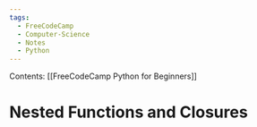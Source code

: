 ```yaml
---
tags:
  - FreeCodeCamp
  - Computer-Science
  - Notes
  - Python
---
```

Contents: [[FreeCodeCamp Python for Beginners]]
# Nested Functions and Closures